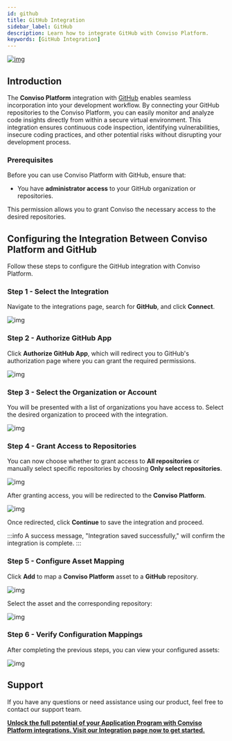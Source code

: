 ```yaml
---
id: github
title: GitHub Integration
sidebar_label: GitHub
description: Learn how to integrate GitHub with Conviso Platform.
keywords: [GitHub Integration]
---
```


<div style={{textAlign: 'center'}}>

[![img](../../static/img/github/github-00.png "Image for GitHub")](https://bit.ly/3JyRdl8)

</div>

## Introduction

The **Conviso Platform** integration with [GitHub](https://github.com/) enables seamless incorporation into your development workflow.
By connecting your GitHub repositories to the Conviso Platform, you can easily monitor and analyze code insights directly from within a secure virtual environment.
This integration ensures continuous code inspection, identifying vulnerabilities, insecure coding practices, and other potential risks without disrupting your development process.

### Prerequisites

Before you can use Conviso Platform with GitHub, ensure that:

- You have **administrator access** to your GitHub organization or repositories.

This permission allows you to grant Conviso the necessary access to the desired repositories.

## Configuring the Integration Between Conviso Platform and GitHub

Follow these steps to configure the GitHub integration with Conviso Platform.

### Step 1 - Select the Integration

Navigate to the integrations page, search for **GitHub**, and click **Connect**.

![img](../../static/img/github/github-01.png)

### Step 2 - Authorize GitHub App

Click **Authorize GitHub App**, which will redirect you to GitHub's authorization page where you can grant the required permissions.

![img](../../static/img/github/github-02.png)

### Step 3 - Select the Organization or Account

You will be presented with a list of organizations you have access to. Select the desired organization to proceed with the integration.

![img](../../static/img/github/github-03.png)

### Step 4 - Grant Access to Repositories

You can now choose whether to grant access to **All repositories** or manually select specific repositories by choosing **Only select repositories**.

![img](../../static/img/github/github-04.png)

After granting access, you will be redirected to the **Conviso Platform**.

![img](../../static/img/github/github-05.png)

Once redirected, click **Continue** to save the integration and proceed.

:::info
A success message, "Integration saved successfully," will confirm the integration is complete.
:::

### Step 5 - Configure Asset Mapping

Click **Add** to map a **Conviso Platform** asset to a **GitHub** repository.

![img](../../static/img/github/github-06.png)

Select the asset and the corresponding repository:

![img](../../static/img/github/github-07.png)

### Step 6 - Verify Configuration Mappings

After completing the previous steps, you can view your configured assets:

![img](../../static/img/github/github-08.png)

## Support

If you have any questions or need assistance using our product, feel free to contact our support team.

**[Unlock the full potential of your Application Program with Conviso Platform integrations. Visit our Integration page now to get started.](https://bit.ly/3NzvomE)**

